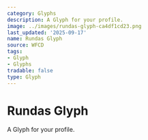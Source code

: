 ```yaml
---
category: Glyphs
description: A Glyph for your profile.
image: ../images/rundas-glyph-ca4df1cd23.png
last_updated: '2025-09-17'
name: Rundas Glyph
source: WFCD
tags:
- Glyph
- Glyphs
tradable: false
type: Glyph
---
```


# Rundas Glyph

A Glyph for your profile.

